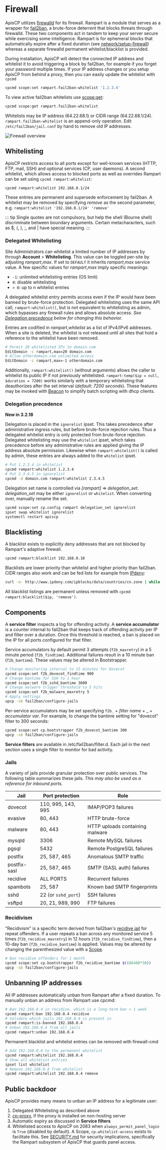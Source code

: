 # Firewall

ApisCP utilizes [firewalld](https://firewalld.org/) for its firewall. Rampart is a module that serves as a wrapper for [fail2ban](https://www.fail2ban.org/wiki/index.php/Main_Page), a brute-force deterrent that blocks threats through firewalld. These two components act in tandem to keep your server secure while exercising some intelligence. Rampart is for ephemeral blocks that automatically expire after a fixed duration (see [network/setup-firewall](https://github.com/apisnetworks/apnscp-playbooks/tree/master/roles/network/setup-firewall)) whereas a separate firewalld permanent whitelist/blacklist is provided.

During installation, ApisCP will detect the connected IP address and whitelist it to avoid triggering a block by fail2ban, for example if you forget your password multiple times. If your IP address changes or you setup ApisCP from behind a proxy, then you can easily update the whitelist with `cpcmd`

```bash
cpcmd scope:set rampart.fail2ban-whitelist '1.2.3.4'
```

To view active fail2ban whitelists use [scope:get](https://api.apiscp.com/class-Config_Module.html#_get):

```bash
cpcmd scope:get rampart.fail2ban-whitelist
```

Whitelists may be IP address (64.22.68.1) or CIDR range (64.22.68.1/24). `rampart.fail2ban-whitelist` is an append-only operation. Edit `/etc/fail2ban/jail.conf` by hand to remove old IP addresses.

![Firewall overview](./images/firewall-diagram.svg)

## Whitelisting

ApisCP restricts access to all ports except for well-known services (HTTP, FTP, mail, SSH) and optional services (CP, user daemons). A second whitelist, which allows access to blocked ports as well as overrides Rampart can be set using `cpcmd rampart:whitelist`:

```bash
cpcmd rampart:whitelist 192.168.0.1/24
```

These entries are permanent and supersede enforcement by fail2ban. A whitelist may be removed by specifying *remove* as the second parameter, e.g. `rampart:whitelist '192.168.0.1/24' 'remove'`

::: tip
Single quotes are not compulsory, but help the shell (Bourne shell) discriminate between boundary arguments. Certain metacharacters, such as $, (, ), ;, and | have special meaning.
:::

### Delegated Whitelisting

Site Administrators can whitelist a limited number of IP addresses by through **Account** > **Whitelisting**. This value can be toggled per-site by adjusting *rampart*,*max*. If set to `DEFAULT` it inherits *rampart*,*max* service value. A few specific values for *rampart*,*max* imply specific meanings:

- `-1`: unlimited whitelisting entries (OS limit)
- `0`: disable whitelisting
- `> 0`: up to n whitelist entries

A delegated whitelist entry permits access even if the IP would have been banned by brute-force protection. Delegated whitelisting uses the same API call, `rampart:whitelist()`, but is not equivalent to whitelisting as admin, which bypasses any firewall rules and allows absolute access. *See [Delegation precedence](#delegation-precedence) below for changing this behavior.* 

Entries are codified in *rampart*,*whitelist* as a list of IPv4/IPv6 addresses. When a site is deleted, the whitelist is not released until all sites that hold a reference to the whitelist have been removed.

```bash
# Permit 20 whitelisted IPs to domain.com
EditDomain -c rampart,max=20 domain.com
# Allow otherdomain.com unlimited access
EditDomain -c rampart,max=-1 otherdomain.com
```

Additionally, `rampart:whitelist()` (without arguments) allows the caller to whitelist its public IP if not previously whitelisted. `rampart:temp($ip = null, $duration = 7200)` works similarly with a temporary whitelisting that deauthorizes after the set interval (*default: 7200 seconds*). These features may be invoked with [Beacon](https://github.com/apisnetworks/beacon) to simplify batch scripting with dhcp clients.

### Delegation precedence
**New in 3.2.18**

Delegation is placed in the `ignorelist` ipset. This takes precedence after administrative ingress rules, but before brute-force rejection rules. Thus a delegated whitelist entry is only protected from brute-force rejection. Delegated whitelisting may use the `whitelist` ipset, which takes precedence before any administrative rules are applied giving the IP address absolute permission. Likewise when `rampart:whitelist()` is called by admin, these entries are always added to the `whitelist` ipset.

```bash
# Put 1.2.3.4 in whitelist
cpcmd rampart:whitelist 1.2.3.4
# Put 2.3.4.5 in ignorelist
cpcmd -d domain.com rampart:whitelist 2.3.4.5
```

Delegation set name is controlled via *[rampart]* => *delegation_set*. *delegation_set* may be either `ignorelist` or `whitelist`. When converting over, manually rename the set.

```bash
cpcmd scope:set cp.config rampart delegation_set ignorelist
ipset swap whitelist ignorelist
systemctl restart apiscp
```

## Blacklisting

A blacklist exists to explicitly deny addresses that are not blocked by Rampart's adaptive firewall.

```bash
cpcmd rampart:blacklist 192.168.0.10
```

Blacklists are lower priority than whitelist and higher priority than fail2ban. CIDR ranges also work and can be fed lists for example from [IPdeny](http://www.ipdeny.com/ipblocks/):

```bash
curl -o- http://www.ipdeny.com/ipblocks/data/countries/cn.zone | while read -r IP ; do cpcmd rampart:blacklist "$IP" ; done
```

All blacklist listings are permanent unless removed with `cpcmd rampart:blacklist($ip, 'remove')`.


## Components

A **service filter** inspects a log for offending activity. A **service accumulator** is a counter internal to fail2ban that keeps track of offending activity per IP and filter over a duration. Once this threshold is reached, a ban is placed on the IP for all ports configured for that filter.

Service accumulators by default permit 3 attempts (`f2b_maxretry`) in a 5 minute period (`f2b_findtime`). Additional failures result in a 10 minute ban (`f2b_bantime`). These values may be altered in Bootstrapper.

```bash
# Change monitoring interval to 15 minutes for Dovecot
cpcmd scope:set f2b_dovecot_findtime 900
# Change bantime for SSH to 1 hour
cpcmd scope:set f2b_sshd_bantime 3600
# Change malware trigger threshold to 5 hits
cpcmd scope:set f2b_malware_maxretry 5
# Apply settings
upcp -sb fail2ban/configure-jails
```

Per-service accumulators may be set specifying `f2b_` + *filter name* + _ + *accumulator var*. For example, to change the bantime setting for "dovecot" filter to 300 seconds:

```bash
cpcmd scope:set cp.bootstrapper f2b_dovecot_bantime 300
upcp -sb fail2ban/configure-jails
```

**Service filters** are available in /etc/fail2ban/filter.d. Each jail in the next section uses a single filter to monitor for bad activity.

### Jails

A variety of jails provide granular protection over public services. The following table summarizes these jails. *This may also be used as a reference for inbound ports.*

| Jail         | Port protection     | Role                            |
| ------------ | ------------------- | ------------------------------- |
| dovecot      | 110, 995, 143, 995  | IMAP/POP3 failures              |
| evasive      | 80, 443             | HTTP brute-force                |
| malware      | 80, 443             | HTTP uploads containing malware |
| mysqld       | 3306                | Remote MySQL failures           |
| pgsql        | 5432                | Remote PostgreSQL failures      |
| postfix      | 25, 587, 465        | Anomalous SMTP traffic          |
| postfix-sasl | 25, 587, 465        | SMTP (SASL auth) failures       |
| recidive     | ALL PORTS           | Recurrent failures              |
| spambots     | 25, 587             | Known bad SMTP fingerprints     |
| sshd         | 22 (or `sshd_port`) | SSH failures                    |
| vsftpd       | 20, 21, 989, 990    | FTP failures                    |

### Recidivism

"Recidivism" is a specific term derived from fail2ban's [recidive jail](https://wiki.meurisse.org/wiki/Fail2Ban#Recidive) for repeat offenders. If a user repeats a ban across any monitored service 5 times (`f2b_recidive_maxretry`) in 12 hours (`f2b_recidive_findtime`), then a 10-day ban (`f2b_recidive_bantime`) is applied. Values may be altered by changing the parenthesized value with a [Scope](admin/Scopes.md).

```bash
# Ban recidive offenders for 1 month
cpcmd scope:set cp.bootstrapper f2b_recidive_bantime $((86400*30))
upcp -sb fail2ban/configure-jails
```

## Unbanning IP addresses

All IP addresses automatically unban from Rampart after a fixed duration. To manually unban an address from Rampart use cpcmd:

```bash
# Ban 192.168.0.4 in recidive, which is a long-term ban > 1 week
cpcmd rampart:ban 192.168.0.4 recidive
# Validate which jails 192.168.0.4 is present in
cpcmd rampart:is-banned 192.168.0.4
# Unban 192.168.0.4 from all jails
cpcmd rampart:unban 192.168.0.4
```

Permanent blacklist and whitelist entries can be removed with firewall-cmd

```bash
# Add 192.168.0.4 to the permanent whitelist
cpcmd rampart:whitelist 192.168.0.4
# Show all whitelist entries
ipset list whitelist
# Remove 192.168.0.4 from whitelist
cpcmd rampart:whitelist 192.168.0.4 remove
```

## Public backdoor

ApisCP provides many means to unban an IP address for a legitimate user:

1. Delegated Whitelisting as described above
2. [cp-proxy](https://github.com/apisnetworks/cp-proxy), if the proxy is installed on non-hosting server
3. Automatic expiry as discussed in **Service filters**
4. Whitelisted access to ApisCP on 2083 when `always_permit_panel_login` is `True` (disabled by default). A Scope, `cp.whitelist-access` exists to facilitate this. See [SECURITY.md](SECURITY.md) for security implications, specifically the Rampart subsystem of ApisCP that guards panel access.

